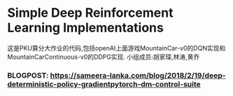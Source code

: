 # Simple Deep Reinforcement Learning Implementations
这是PKU算分大作业的代码,包括openAI上面游戏MountainCar-v0的DQN实现和MountainCarContinuous-v0的DDPG实现.
小组成员:胡家琛,林涛,黄乔

### BLOGPOST: https://sameera-lanka.com/blog/2018/2/19/deep-deterministic-policy-gradientpytorch-dm-control-suite
